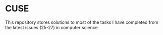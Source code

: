 # CUSE
This repository stores solutions to most of the tasks I have completed from the latest issues (25-27) in computer science
